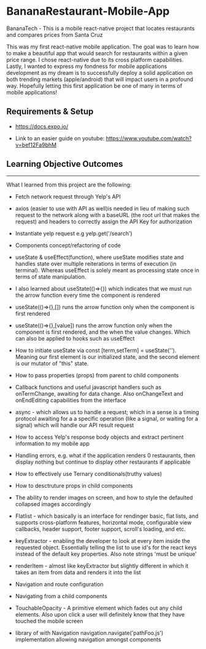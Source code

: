 # BananaRestaurant-Mobile-App
BananaTech - This is a mobile react-native project that locates restaurants and compares prices from Santa Cruz

This was my first react-native mobile application. The goal was to 
learn how to make a beautiful app that would search for restaurants 
within a given price range. I chose react-native due to its cross 
platform capabilities. Lastly, I wanted to express my fondness for mobile 
applications development as my dream is to successfully deploy a solid
application on both trending markets (apple/android)
that will impact users in a profound way. Hopefully letting this first 
application be one of many in terms of mobile applications!

## Requirements & Setup

- https://docs.expo.io/

- Link to an easier guide on youtube: https://www.youtube.com/watch?v=bef12Fa9bhM

## Learning Objective Outcomes
--------------------------------------------------------------------------------------------------------------
What I learned from this project are the following:

- Fetch network request through Yelp's API
- axios (easier to use with API as well)is needed in lieu of making such 
    request to the network along with a baseURL
    (the root url that makes the request) and headers to correctly assign 
    the API Key for authorization
- Instantiate yelp request e.g yelp.get('/search')
-  Components concept/refactoring of code
- useState & useEffect(function), where useState modifies state and handles state over multiple 
    reiterations in terms of execution (in terminal). Whereas useEffect is solely meant as processing 
    state once in terms of state manipulation.
- I also learned about useState(()=>{}) which indicates that we must run the arrow function every time
    the component is rendered
- useState(()=>{},[]) runs the arrow function only when the component is first rendered
- useState(()=>{},[value]) runs the arrow function only when the component is first rendered, and 
       the when the value changes. Which can also be applied to hooks such as useEffect
- How to initiate useState via const [term,setTerm] = useState(''). Meaning our first element is our
    initialized state, and the second element is our mutator of "this" state.
- How to pass properties (props) from parent to child components
- Callback functions and useful javascript handlers such as onTermChange, awaiting for data change. 
    Also onChangeText and onEndEditing capabilities
    from the interface
- async - which allows us to handle a request; which in a sense is a timing protocol awaiting for a
    a specific operation (like a signal, or waiting for a signal) which will handle our API result request
- How to access Yelp's response body objects and extract pertinent information to my mobile app
- Handling errors, e.g. what if the application renders 0 restaurants, then display nothing but continue to display
    other restaurants if applicable
- How to effectively use Ternary conditionals(truthy values)

- How to desctruture props in child components

- The ability to render images on screen, and how to style the defaulted collapsed images accordingly

- Flatlist - which basically is an interface for rendinger basic, flat lists, and supports cross-platform
    features, horizontal mode, configurable view callbacks, header support, footer support, scroll's loading, and etc.
    
- keyExtractor - enabling the developer to look at every item inside the requested object. Essentially telling the
    list to use id's for the react keys instead of the default key properties. Also note strings 'must be unique'
    
- renderItem - almost like keyExtractor but slightly different in which it takes an item from data 
    and renders it into the list
- Navigation and route configuration

- Navigating from a child components

- TouchableOpacity - A primitive element which fades out any child elements. Also upon click a user will definitely
    know that they have touched the mobile screen
    
- library of with Navigation navigation.navigate('pathFoo.js') implementation allowing 
    navigation amongst components


